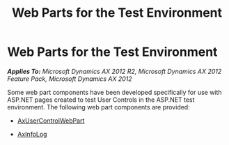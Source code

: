 ﻿---
title: Web Parts for the Test Environment
TOCTitle: Web Parts for the Test Environment
ms:assetid: 06997c95-3c6d-4552-8355-b04e3520dbce
ms:mtpsurl: https://msdn.microsoft.com/en-us/library/Cc581411(v=AX.60)
ms:contentKeyID: 28119402
ms.date: 11/07/2012
mtps_version: v=AX.60
---

# Web Parts for the Test Environment 


_**Applies To:** Microsoft Dynamics AX 2012 R2, Microsoft Dynamics AX 2012 Feature Pack, Microsoft Dynamics AX 2012_

Some web part components have been developed specifically for use with ASP.NET pages created to test User Controls in the ASP.NET test environment. The following web part components are provided:

  - [AxUserControlWebPart](axusercontrolwebpart.md)

  - [AxInfoLog](axinfolog.md)

